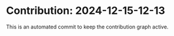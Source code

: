 # Contribution: 2024-12-15-12-13
This is an automated commit to keep the contribution graph active.
